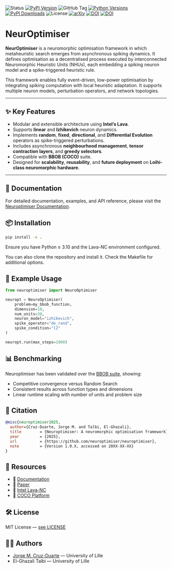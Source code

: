![Status](https://img.shields.io/badge/status-active-success)
[![PyPI Version](https://img.shields.io/pypi/v/neuroptimiser)](https://pypi.org/project/neuroptimiser/)
![GitHub Tag](https://img.shields.io/github/v/tag/neuroptimiser/neuroptimiser)
[![Python Versions](https://img.shields.io/pypi/pyversions/neuroptimiser.svg)](https://pypi.org/project/neuroptimiser/)
[![PyPI Downloads](https://img.shields.io/pypi/dm/neuroptimiser)](https://pypi.org/project/neuroptimiser/)
![License](https://img.shields.io/github/license/neuroptimiser/neuroptimiser)
[![arXiv](https://img.shields.io/badge/arXiv-2507.08320-b31b1b.svg)](https://arxiv.org/abs/2507.08320)
[![DOI](https://zenodo.org/badge/DOI/10.5281/zenodo.15592900.svg)](https://doi.org/10.5281/zenodo.15592900)
[![DOI](https://zenodo.org/badge/DOI/10.5281/zenodo.15858610.svg)](https://doi.org/10.5281/zenodo.15858610)

# NeurOptimiser

**NeurOptimiser** is a neuromorphic optimisation framework in which metaheuristic search emerges from asynchronous spiking dynamics. It defines optimisation as a decentralised process executed by interconnected Neuromorphic Heuristic Units (NHUs), each embedding a spiking neuron model and a spike-triggered heuristic rule.

This framework enables fully event-driven, low-power optimisation by integrating spiking computation with local heuristic adaptation. It supports multiple neuron models, perturbation operators, and network topologies.

---

## ✨ Key Features

- Modular and extensible architecture using **Intel’s Lava**.
- Supports **linear** and **Izhikevich** neuron dynamics.
- Implements **random**, **fixed**, **directional**, and **Differential Evolution** operators as spike-triggered perturbations.
- Includes asynchronous **neighbourhood management**, **tensor contraction layers**, and **greedy selectors**.
- Compatible with **BBOB (COCO)** suite.
- Designed for **scalability**, **reusability**, and **future deployment** on **Loihi-class neuromorphic hardware**.

---

## 📖 Documentation
For detailed documentation, examples, and API reference, please visit the [Neuroptimiser Documentation](https://neuroptimiser.github.io/).

## 📦 Installation

```bash
pip install -e .
```
Ensure you have Python ≥ 3.10 and the Lava-NC environment configured.

You can also clone the repository and install it. Check the Makefile for additional options.


## 🚀 Example Usage
```python
from neuroptimiser import NeuroOptimiser

neuropt = NeuroOptimiser(
    problem=my_bbob_function,
    dimension=10,
    num_units=30,
    neuron_model="izhikevich",
    spike_operator="de_rand",
    spike_condition="l2"
)

neuropt.run(max_steps=1000)
```

## 📊 Benchmarking
Neuroptimiser has been validated over the [BBOB suite](https://github.com/numbbo/coco), showing:
* Competitive convergence versus Random Search
* Consistent results across function types and dimensions
* Linear runtime scaling with number of units and problem size

## 🔬 Citation
```bibtex
@misc{neuroptimiser2025,
  author={Cruz-Duarte, Jorge M. and Talbi, El-Ghazali},
  title        = {Neuroptimiser: A neuromorphic optimisation framework},
  year         = {2025},
  url          = {https://github.com/neuroptimiser/neuroptimiser},
  note         = {Version 1.0.X, accessed on 20XX-XX-XX}
}
```

## 🔗 Resources
* 📘 [Documentation](https://neuroptimiser.github.io)
* 📜 [Paper](https://doi.org/10.48550/arXiv.2507.08320)
* 🧠 [Intel Lava-NC](https://github.com/lava-nc/lava)
* 🧪 [COCO Platform](https://github.com/numbbo/coco)

## 🛠️ License
MIT License — [see LICENSE](LICENSE)

## 🧑‍💻 Authors
* [Jorge M. Cruz-Duarte](https://github.com/jcrvz) — University of Lille
* El-Ghazali Talbi — University of Lille